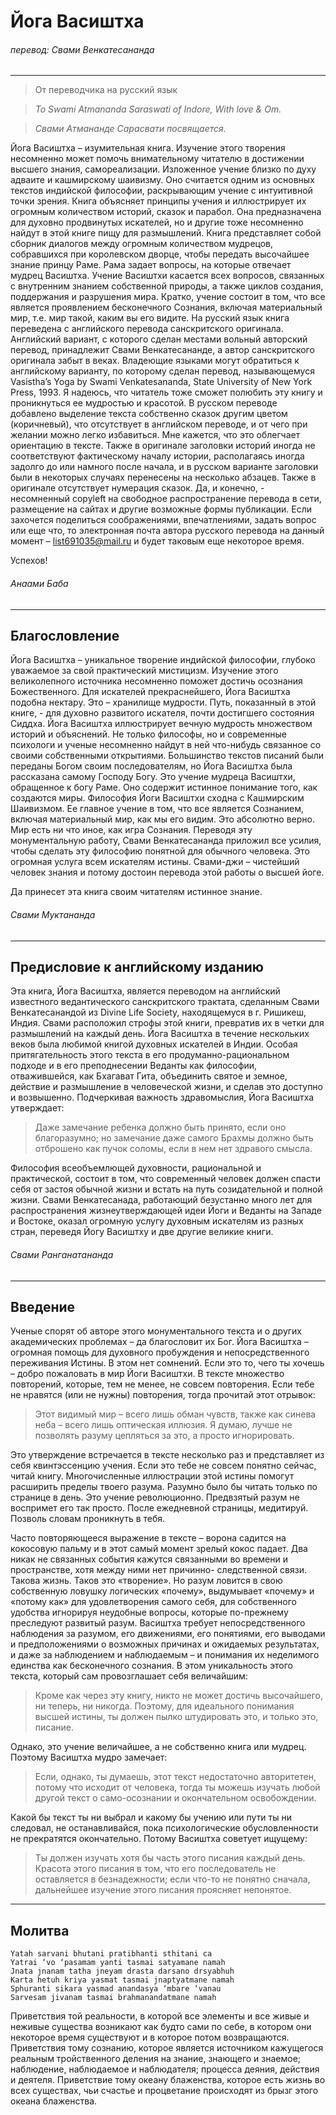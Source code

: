 # Йога Васиштха 

###### перевод: Свами Венкатесананда
---

> От переводчика на русский язык

> *To Swami Atmananda Saraswati of Indore, With love & Om.*

> *Свами Атмананде Сарасвати посвящается.*

Йога Васиштха – изумительная книга. Изучение этого творения несомненно может помочь внимательному читателю в достижении высшего знания, самореализации. Изложенное учение близко по духу адваите и кашмирскому шаивизму. Оно считается одним из основных текстов индийской философии, раскрывающим учение с интуитивной точки зрения. Книга объясняет принципы учения и иллюстрирует их огромным количеством историй, сказок и парабол. Она предназначена для духовно продвинутых искателей, но и другие тоже несомненно найдут в этой книге пищу для размышлений.
Книга представляет собой сборник диалогов между огромным количеством мудрецов, собравшихся при королевском дворце, чтобы передать высочайшее знание принцу Раме. Рама задает вопросы, на которые отвечает мудрец Васиштха. Учение Васиштхи касается всех вопросов, связанных с внутренним знанием собственной природы, а также циклов создания, поддержания и разрушения мира. Кратко, учение состоит в том, что все является проявлением бесконечного Сознания, включая материальный мир, т.е. мир такой, каким вы его видите.
На русский язык книга переведена с английского перевода санскритского оригинала. Английский вариант, с которого сделан местами вольный авторский перевод, принадлежит Свами Венкатесананде, а автор санскритского оригинала забыт в веках. Владеющие языками могут обратиться к английскому варианту, по которому сделан перевод, называющемуся Vasistha’s Yoga by Swami Venkatesananda, State University of New York Press, 1993.
Я надеюсь, что читатель тоже сможет полюбить эту книгу и проникнуться ее мудростью и красотой.
В русском переводе добавлено выделение текста собственно сказок другим цветом (коричневый), что отсутствует в английском переводе, и от чего при желании можно легко избавиться. Мне кажется, что это облегчает ориентацию в тексте. Также в оригинале заголовки историй иногда не соответствуют фактическому началу истории, располагаясь иногда задолго до или намного после начала, и в русском варианте заголовки были в некоторых случаях перенесены на несколько абзацев. Также в оригинале отсутствует нумерация сказок.
Да, и конечно, - несомненный copyleft на свободное распространение перевода в сети, размещение на сайтах и другие возможные формы публикации. Если захочется поделиться соображениями, впечатлениями, задать вопрос или еще что, то электронная почта автора русского перевода на данный момент – list691035@mail.ru и будет таковым еще некоторое время.

Успехов!

###### Анаами Баба

---
## Благословление

Йога Васиштха – уникальное творение индийской философии, глубоко уважаемое за свой практический мистицизм. Изучение этого великолепного источника несомненно поможет достичь осознания Божественного. Для искателей прекраснейшего, Йога Васиштха подобна нектару. Это – хранилище мудрости. Путь, показанный в этой книге, - для духовно развитого искателя, почти достигшего состояния Сиддха. Йога Васиштха иллюстрирует вечную мудрость множеством историй и объяснений. Не только философы, но и современные психологи и ученые несомненно найдут в ней что-нибудь связанное со своими собственными открытиями.
Большинство текстов писаний были переданы Богом своим последователям, но Йога Васиштха была рассказана самому Господу Богу. Это учение мудреца Васиштхи, обращенное к богу Раме. Оно содержит истинное понимание того, как создаются миры. Философия Йоги Васиштхи сходна с Кашмирским Шаивизмом. Ее главное учение в том, что все является Сознанием, включая материальный мир, как мы его видим. Это абсолютно верно. Мир есть ни что иное, как игра Сознания.
Переводя эту монументальную работу, Свами Венкатесананда приложил все усилия, чтобы сделать эту философию понятной для обычного человека. Это огромная услуга всем искателям истины. Свами-джи – чистейший человек знания и потому достоин перевода этой работы о высшей йоге.

Да принесет эта книга своим читателям истинное знание.

###### Свами Муктананда


---
## Предисловие к английскому изданию

Эта книга, Йога Васиштха, является переводом на английский известного ведантического санскритского трактата, сделанным Свами Венкатесанандой из Divine Life Society, находящемуся в г. Ришикеш, Индия.
Свами расположил строфы этой книги, превратив их в четки для размышлений на каждый день. Йога Васиштха в течение нескольких веков была любимой книгой духовных искателей в Индии. Особая притягательность этого текста в его продуманно-рациональном подходе и в его преподнесении Веданты как философии, отважившейся, как Бхагават Гита, объединить святое и земное, действие и размышление в человеческой жизни, и сделав это доступно и возвышенно. Подчеркивая важность здравомыслия, Йога Васиштха утверждает:
> Даже замечание ребенка должно быть принято, если оно благоразумно; но замечание даже самого Брахмы должно быть отброшено как пучок соломы, если в нем нет здравого смысла.

Философия всеобъемлющей духовности, рациональной и практической, состоит в том, что современный человек должен спасти себя от застоя обычной жизни и встать на путь созидательной и полной жизни.
Свами Венкатесанада, работающий безустанно много лет для распространения жизнеутверждающей идеи Йоги и Веданты на Западе и Востоке, оказал огромную услугу духовным искателям из разных стран, переведя Йогу Васиштху и две другие великие книги.

###### Свами Ранганатананда



---
## Введение

Ученые спорят об авторе этого монументального текста и о других академических проблемах – да благословит их Бог.
Йога Васиштха – огромная помощь для духовного пробуждения и непосредственного переживания Истины. В этом нет сомнений. Если это то, чего ты хочешь – добро пожаловать в мир Йоги Васиштхи.
В тексте множество повторений, которые, тем не менее, не совсем повторения. Если тебе не нравятся (или не нужны) повторения, тогда прочитай этот отрывок:
> Этот видимый мир – всего лишь обман чувств, также как синева неба – всего лишь оптическая иллюзия. Я думаю, лучше не позволять разуму цепляться за это, а просто игнорировать.

Это утверждение встречается в тексте несколько раз и представляет из себя квинтэссенцию учения.
Если это тебе не совсем понятно сейчас, читай книгу. Многочисленные иллюстрации этой истины помогут расширить пределы твоего разума.
Разумно было бы читать только по странице в день. Это учение революционно. Предвзятый разум не воспримет его так просто. После ежедневной страницы, медитируй. Позволь словам проникнуть в тебя.

Часто повторяющееся выражение в тексте – ворона садится на кокосовую пальму и в этот самый момент зрелый кокос падает. Два никак не связанных события кажутся связанными во времени и пространстве, хотя между ними нет причинно- следственной связи.
Такова жизнь. Таков это «творение». Но разум ловится в свою собственную ловушку логических «почему», выдумывает «почему» и «потому как» для удовлетворения самого себя, для собственного удобства игнорируя неудобные вопросы, которые по-прежнему преследуют развитый разум.
Васиштха требует непосредственного наблюдения за разумом, его движениями, его понятиями, его выводами и предположениями о возможных причинах и ожидаемых результатах, и даже за наблюдением и наблюдаемым – и понимания их неделимого единства как бесконечного сознания.
В этом уникальность этого текста, который сам провозглашает себя величайшим:
> Кроме как через эту книгу, никто не может достичь высочайшего, ни теперь, ни никогда. Поэтому, для идеального понимания высшей истины, ты должен пылко штудировать это, и только это, писание.

Однако, это учение величайшее, а не собственно книга или мудрец. Поэтому Васиштха мудро замечает:
> Если, однако, ты думаешь, этот текст недостаточно авторитетен, потому что исходит от человека, тогда ты можешь изучать любой другой текст о само-осознании и окончательном освобождении.

Какой бы текст ты ни выбрал и какому бы учению или пути ты ни следовал, не останавливайся, пока психологические обусловленности не прекратятся окончательно. Потому Васиштха советует ищущему:
> Ты должен изучать хотя бы часть этого писания каждый день. Красота этого писания в том, что его последователь не оставляется в безнадежности; если что-то не понятно сначала, дальнейшее изучение этого писания проясняет непонятое.



---
## Молитва

```
Yatah sarvani bhutani pratibhanti sthitani ca
Yatrai ‘vo ‘pasamam yanti tasmai satyamane namah
Jnata jnanam tatha jneyam drasta darsano drsyabhuh 
Karta hetuh kriya yasmat tasmai jnaptyatmane namah 
Sphuranti sikara yasmad anandasya ‘mbare ‘vanau 
Sarvesam jivanam tasmai brahmanandatmane namah
```

Приветствия той реальности, в которой все элементы и все живые и неживые существа возникают как будто сами по себе, в котором они некоторое время существуют и в которое потом возвращаются.
Приветствия тому сознанию, которое является источником кажущегося реальным тройственного деления на знание, знающего и знаемое; наблюдение, наблюдаемое и наблюдателя; процесса деяния, действия и деятеля.
Приветствие тому океану блаженства, которое есть жизнь во всех существах, чьи счастье и процветание происходят из брызг этого океана блаженства.
